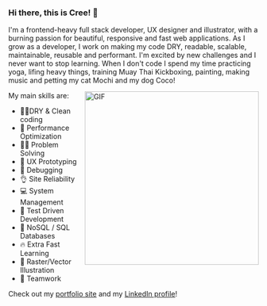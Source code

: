 ### Hi there, this is Cree! 🦄

I'm a frontend-heavy full stack developer, UX designer and illustrator, with a burning passion for beautiful, responsive and fast web applications. As I grow as a developer, I work on making my code DRY, readable, scalable, maintainable, reusable and performant. I'm excited by new challenges and I never want to stop learning.
When I don't code I spend my time practicing yoga, lifing heavy things, training Muay Thai Kickboxing, painting, making music and petting my cat Mochi and my dog Coco!

<img align="right" alt="GIF" src="https://media0.giphy.com/media/l0COJ5gIPUN2vOj5u/giphy.gif" width="350" height="350" />

My main skills are: 

- 👕✨DRY & Clean coding
- 🚀 Performance Optimization
- 👩‍🔬 Problem Solving
- 📐 UX Prototyping
- 🐛 Debugging
- 👌 Site Reliability
- 💻 System Management
- 🧪 Test Driven Development
- 🥞 NoSQL / SQL Databases
- 🔥 Extra Fast Learning
- 🎨 Raster/Vector Illustration
- 🙏 Teamwork

Check out my [portfolio site](https://cristinalester.rocks/) and my [LinkedIn profile](https://www.linkedin.com/in/cristinalesterrocks/)!


